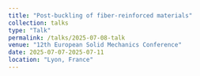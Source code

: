 ```yaml
---
title: "Post-buckling of fiber-reinforced materials"
collection: talks
type: "Talk"
permalink: /talks/2025-07-08-talk
venue: "12th European Solid Mechanics Conference"
date: 2025-07-07-2025-07-11
location: "Lyon, France"
---
```


<!-- This is a description of your talk, which is a markdown files that can be all markdown-ified like any other post. Yay markdown! -->
